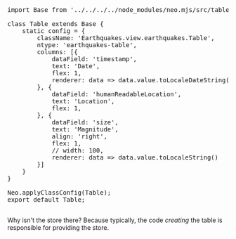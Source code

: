 <pre class="runnable text readonly">
import Base from '../../../../node_modules/neo.mjs/src/table/Container.mjs';

class Table extends Base {
    static config = {
        className: 'Earthquakes.view.earthquakes.Table',
        ntype: 'earthquakes-table',
        columns: [{
            dataField: 'timestamp',
            text: 'Date',
            flex: 1,
            renderer: data => data.value.toLocaleDateString(undefined, { weekday: 'long', year: 'numeric', month: 'long', day: 'numeric' })
        }, {
            dataField: 'humanReadableLocation',
            text: 'Location',
            flex: 1,
        }, {
            dataField: 'size',
            text: 'Magnitude',
            align: 'right',
            flex: 1,
            // width: 100,
            renderer: data => data.value.toLocaleString()
        }]
    }
}

Neo.applyClassConfig(Table);
export default Table;

</pre>

Why isn't the store there? Because typically, the code _creating_ the table
is responsible for providing the store.